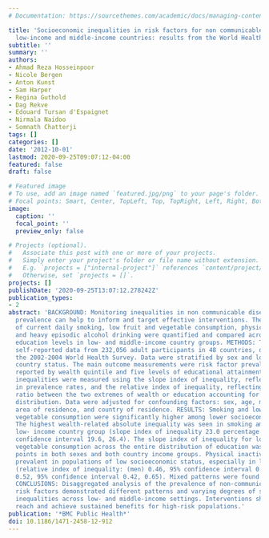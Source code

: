 ```yaml
---
# Documentation: https://sourcethemes.com/academic/docs/managing-content/

title: 'Socioeconomic inequalities in risk factors for non communicable diseases in
  low-income and middle-income countries: results from the World Health Survey'
subtitle: ''
summary: ''
authors:
- Ahmad Reza Hosseinpoor
- Nicole Bergen
- Anton Kunst
- Sam Harper
- Regina Guthold
- Dag Rekve
- Edouard Tursan d'Espaignet
- Nirmala Naidoo
- Somnath Chatterji
tags: []
categories: []
date: '2012-10-01'
lastmod: 2020-09-25T09:07:12-04:00
featured: false
draft: false

# Featured image
# To use, add an image named `featured.jpg/png` to your page's folder.
# Focal points: Smart, Center, TopLeft, Top, TopRight, Left, Right, BottomLeft, Bottom, BottomRight.
image:
  caption: ''
  focal_point: ''
  preview_only: false

# Projects (optional).
#   Associate this post with one or more of your projects.
#   Simply enter your project's folder or file name without extension.
#   E.g. `projects = ["internal-project"]` references `content/project/deep-learning/index.md`.
#   Otherwise, set `projects = []`.
projects: []
publishDate: '2020-09-25T13:07:12.278242Z'
publication_types:
- 2
abstract: 'BACKGROUND: Monitoring inequalities in non communicable disease risk factor
  prevalence can help to inform and target effective interventions. The prevalence
  of current daily smoking, low fruit and vegetable consumption, physical inactivity,
  and heavy episodic alcohol drinking were quantified and compared across wealth and
  education levels in low- and middle-income country groups. METHODS: This study included
  self-reported data from 232,056 adult participants in 48 countries, derived from
  the 2002-2004 World Health Survey. Data were stratified by sex and low- or middle-income
  country status. The main outcome measurements were risk factor prevalence rates
  reported by wealth quintile and five levels of educational attainment. Socioeconomic
  inequalities were measured using the slope index of inequality, reflecting differences
  in prevalence rates, and the relative index of inequality, reflecting the prevalence
  ratio between the two extremes of wealth or education accounting for the entire
  distribution. Data were adjusted for confounding factors: sex, age, marital status,
  area of residence, and country of residence. RESULTS: Smoking and low fruit and
  vegetable consumption were significantly higher among lower socioeconomic groups.
  The highest wealth-related absolute inequality was seen in smoking among men of
  low- income country group (slope index of inequality 23.0 percentage points; 95%
  confidence interval 19.6, 26.4). The slope index of inequality for low fruit and
  vegetable consumption across the entire distribution of education was around 8 percentage
  points in both sexes and both country income groups. Physical inactivity was less
  prevalent in populations of low socioeconomic status, especially in low-income countries
  (relative index of inequality: (men) 0.46, 95% confidence interval 0.33, 0.64; (women)
  0.52, 95% confidence interval 0.42, 0.65). Mixed patterns were found for heavy drinking.
  CONCLUSIONS: Disaggregated analysis of the prevalence of non-communicable disease
  risk factors demonstrated different patterns and varying degrees of socioeconomic
  inequalities across low- and middle-income settings. Interventions should aim to
  reach and achieve sustained benefits for high-risk populations.'
publication: '*BMC Public Health*'
doi: 10.1186/1471-2458-12-912
---
```

